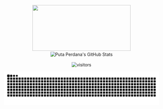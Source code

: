 <div align="center">
  <img width="320" height="150" src="https://github-readme-stats.vercel.app/api/top-langs/?username=putraprdn&layout=compact&langs_count=10&theme=algolia&hide=hack"/>
  <img width="400" height="150" src="https://github-readme-stats-eight-theta.vercel.app/api?username=putraprdn&show_icons=true&theme=algolia&count_private=true" alt="Puta Perdana's GitHub Stats">
</div>
<br/>
<div align="center">
  <img src="https://visitor-badge.laobi.icu/badge?page_id=putraprdn" alt="visitors">
</div>
 
  ![](https://github.com/putraprdn/putraprdn/blob/output/github-contribution-grid-snake.svg)
 
</div>
